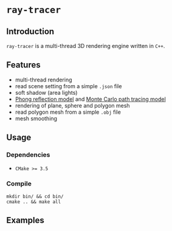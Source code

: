 # `ray-tracer`

## Introduction

`ray-tracer` is a multi-thread 3D rendering engine written in `C++`.

## Features
* multi-thread rendering
* read scene setting from a simple `.json` file
* soft shadow (area lights)
* [Phong reflection model](http://en.wikipedia.org/wiki/Phong_reflection_model) and [Monte Carlo path tracing model](http://en.wikipedia.org/wiki/Path_tracing)
* rendering of plane, sphere and polygon mesh
* read polygon mesh from a simple `.obj` file
* mesh smoothing

## Usage

### Dependencies
* `CMake >= 3.5`

### Compile
```
mkdir bin/ && cd bin/
cmake .. && make all
```
## Examples

